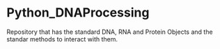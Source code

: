 # Python_DNAProcessing

Repository that has the standard DNA, RNA and Protein Objects and the standar methods to interact with them.
